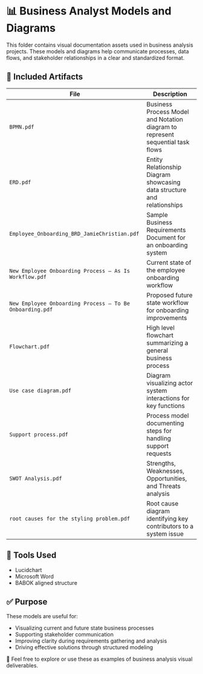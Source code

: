# 📊 Business Analyst Models and Diagrams

This folder contains visual documentation assets used in business analysis projects. These models and diagrams help communicate processes, data flows, and stakeholder relationships in a clear and standardized format.

## 📁 Included Artifacts

| File | Description |
|------|-------------|
| `BPMN.pdf` | Business Process Model and Notation diagram to represent sequential task flows |
| `ERD.pdf` | Entity Relationship Diagram showcasing data structure and relationships |
| `Employee_Onboarding_BRD_JamieChristian.pdf` | Sample Business Requirements Document for an onboarding system |
| `New Employee Onboarding Process – As Is Workflow.pdf` | Current state of the employee onboarding workflow |
| `New Employee Onboarding Process – To Be Onboarding.pdf` | Proposed future state workflow for onboarding improvements |
| `Flowchart.pdf` | High level flowchart summarizing a general business process |
| `Use case diagram.pdf` | Diagram visualizing actor system interactions for key functions |
| `Support process.pdf` | Process model documenting steps for handling support requests |
| `SWOT Analysis.pdf` | Strengths, Weaknesses, Opportunities, and Threats analysis |
| `root causes for the styling problem.pdf` | Root cause diagram identifying key contributors to a system issue |

## 🧰 Tools Used
- Lucidchart  
- Microsoft Word
- BABOK aligned structure 

## ✅ Purpose

These models are useful for:
- Visualizing current and future state business processes  
- Supporting stakeholder communication  
- Improving clarity during requirements gathering and analysis  
- Driving effective solutions through structured modeling

📌 Feel free to explore or use these as examples of business analysis visual deliverables.
